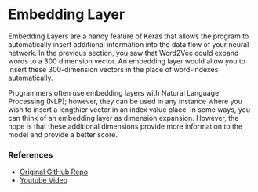 # Embedding Layer
Embedding Layers are a handy feature of Keras that allows the program to automatically insert additional information into the data flow of your neural network. In the previous section, you saw that Word2Vec could expand words to a 300 dimension vector. An embedding layer would allow you to insert these 300-dimension vectors in the place of word-indexes automatically.

Programmers often use embedding layers with Natural Language Processing (NLP); however, they can be used in any instance where you wish to insert a lengthier vector in an index value place. In some ways, you can think of an embedding layer as dimension expansion. However, the hope is that these additional dimensions provide more information to the model and provide a better score.
 
### References
- [Original GitHub Repo](https://github.com/jeffheaton/t81_558_deep_learning/blob/master/t81_558_class_11_03_embedding.ipynb)
- [Youtube Video](https://www.youtube.com/watch?v=OuNH5kT-aD0&list=PLjy4p-07OYzulelvJ5KVaT2pDlxivl_BN&index=58)